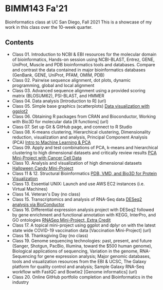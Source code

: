 # BIMM143 Fa'21
Bioinformatics class at UC San Diego, Fall 2021
This is a showcase of my work in this class over the 10-week quarter.

## Contents
- Class 01. Introduction to NCBI & EBI resources for the molecular domain of bioinformatics, Hands-on session using NCBI-BLAST, Entrez, GENE, UniProt, Muscle and PDB bioinformatics tools and databases. Compare and contrast the data contained in major bioinformatics databases (GenBank, GENE, UniProt, PFAM, OMIM, PDB)
- Class 02. Pairwise sequence alignment, dot plots, dynamic programming, global and local alignment
- Class 03. Advanced sequence alignment using a provided scoring matrix (BLOSUM62), PSI-BLAST, and HMMER
- Class 04. Data analysis [Introduction to R] (url)
- Class 05. Simple base graphics (scatterplots) [Data visualization with ggplot2](https://github.com/molin7/bimm143/blob/main/Class05/Class05.R)
- Class 06. Obtaining R packages from CRAN and Bioconductor, Working with Bio3D for molecular data [R functions] (url)
- Class 07. Set up Git & GitHub page, and connect to R Studio
- Class 08. K-means clustering, Hierarchical clustering, Dimensionality reduction, visualization and analysis, Principal Component Analysis (PCA) [Intro to Machine Learning & PCA](https://github.com/molin7/bimm143/tree/main/Class08)
- Class 09. Apply and test combinations of PCA, k-means and hierarchical clustering to high dimensional datasets and critically review results [PCA Mini-Project with Cancer Cell Data](https://github.com/molin7/bimm143/tree/main/Class09_Mini_Project)
- Class 10. Analysis and visualization of high dimensional datasets [Halloween Candy Mini-Project](https://github.com/molin7/bimm143/tree/main/Class10_Halloween_Candy)
- Class 11 & 12. Structural Bioinformatics [PDB, VMD, and Bio3D for Protein Visualization](https://github.com/molin7/bimm143/tree/main/Class11)
- Class 13. Essential UNIX: Launch and use AWS EC2 instances (i.e. Virtual Machines)
- Class 14. Veteran's Day (no class)
- Class 15. Transcriptomics and analysis of RNA-Seq data [DESeq2 analysis via BioConductor](https://github.com/molin7/bimm143/tree/main/Class15)
- Class 16. Differential expression analysis project with DESeq2 followed by gene enrichment and functional annotation with KEGG, InterPro, and GO ontologies [RNASeq Mini-Project, Extra Credit](https://github.com/molin7/bimm143/tree/main/Class16)
- Class 17. A topical mini-project using ggplot and dplyr on with the latest state wide COVID-19 vaccination data [Vaccination Mini-Project] (url)
- Class 18. Thanksgiving Day (no class)
- Class 19. Genome sequencing technologies: past, present, and future (Sanger, Shotgun, PacBio, Illumina, toward the $500 human genome), Biological applications of sequencing, Variation in the genome, RNA-Sequencing for gene expression analysis; Major genomic databases, tools and visualization resources from the EBI & UCSC, The Galaxy platform for quality control and analysis; Sample Galaxy RNA-Seq workflow with FastQC and Bowtie2 [Genome informatics] (url)
- Class 20. Online GitHub portfolio completion and Bioinformatics in the industry
